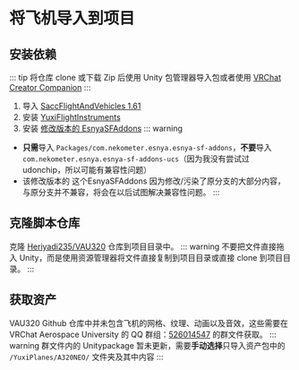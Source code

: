 # 将飞机导入到项目
## 安装依赖
::: tip
将仓库 clone 或下载 Zip 后使用 Unity 包管理器导入包或者使用 [VRChat Creator Companion](https://vcc.docs.vrchat.com/)
:::
1. 导入 [SaccFlightAndVehicles 1.61](https://github.com/Sacchan-VRC/SaccFlightAndVehicles/releases/tag/1.61)
2. 安装 [YuxiFlightInstruments](https://github.com/Heriyadi235/YuxiFlightInstrumentsforSF)
3. 安装 [修改版本的 EsnyaSFAddons](https://github.com/Heriyadi235/EsnyaSFAddons/tree/beta)
::: warning
- **只需**导入 `Packages/com.nekometer.esnya.esnya-sf-addons`，**不要**导入 `com.nekometer.esnya.esnya-sf-addons-ucs`（因为我没有尝试过udonchip，所以可能有兼容性问题）
- 该修改版本的 这个EsnyaSFAddons 因为修改/污染了原分支的大部分内容，与原分支并不兼容，将会在以后试图解决兼容性问题。
:::
## 克隆脚本仓库
克隆 [Heriyadi235/VAU320](https://github.com/Heriyadi235/VAU320) 仓库到项目目录中。
::: warning
不要把文件直接拖入 Unity，而是使用资源管理器将文件直接复制到项目目录或直接 clone 到项目目录。
:::
## 获取资产
VAU320 Github 仓库中并未包含飞机的网格、纹理、动画以及音效，这些需要在 VRChat Aerospace University 的 QQ 群组：[526014547](https://jq.qq.com/?_wv=1027&k=oH8yHGNS) 的群文件获取。
::: warning
群文件内的 Unitypackage 暂未更新，需要**手动选择**只导入资产包中的 `/YuxiPlanes/A320NEO/` 文件夹及其中内容
:::
